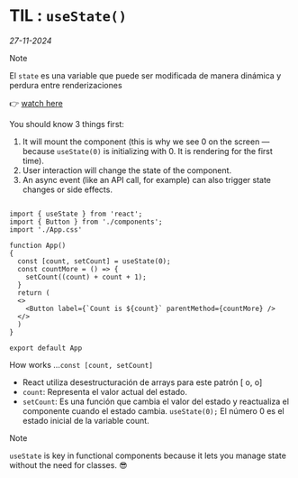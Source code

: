 # TIL : `useState()`

_27-11-2024_

>[!Note]
El `state` es una variable que puede ser modificada de manera dinámica y perdura entre renderizaciones


👉 [watch here](https://www.youtube.com/watch?v=GMnWXlJnbNo&t=7482s)

You should know 3 things first:

1. It will mount the component (this is why we see 0 on the screen — because `useState(0)` is initializing with 0. It is rendering for the first time).
2. User interaction will change the state of the component.
3. An async event (like an API call, for example) can also trigger state changes or side effects.


```tsx

import { useState } from 'react';
import { Button } from './components';
import './App.css'

function App()
{
  const [count, setCount] = useState(0);
  const countMore = () => {
    setCount((count) + count + 1);
  }
  return (
  <>
    <Button label={`Count is ${count}` parentMethod={countMore} />
  </>
  )
}

export default App
```

How works ...`const [count, setCount]`
 
- React utiliza desestructuración de arrays para este patrón [ o, o]
- `count`: Representa el valor actual del estado.
- `setCount`: Es una función que cambia el valor del estado y reactualiza el componente cuando el estado cambia.
`useState(0);` El número 0 es el estado inicial de la variable count.


>[!NOTE]
`useState` is key in functional components because it lets you manage state without the need for classes. 😎

